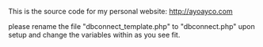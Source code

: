This is the source code for my personal website: http://ayoayco.com

please rename the file "dbconnect_template.php" to "dbconnect.php" upon setup and change the variables within as you see fit.